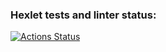 ### Hexlet tests and linter status:
[![Actions Status](https://github.com/KustovAA/js-web-development-project-lvl4/workflows/hexlet-check/badge.svg)](https://github.com/KustovAA/js-web-development-project-lvl4/actions)
